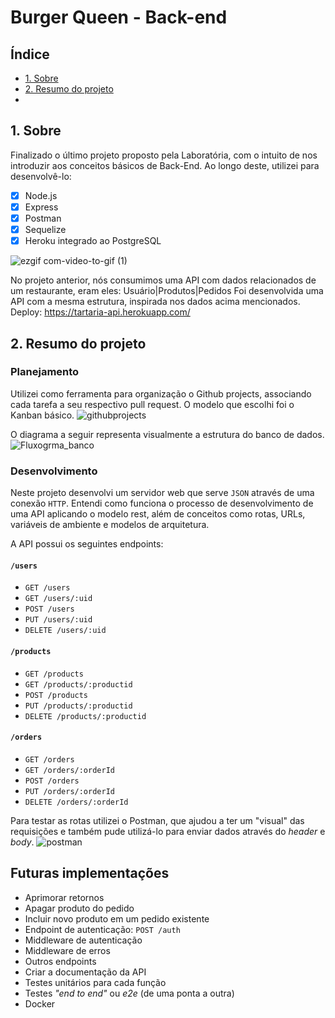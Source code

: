 # Burger Queen - Back-end

## Índice

* [1. Sobre](#1-Sobre)
* [2. Resumo do projeto](#2-resumo-do-projeto)
*

## 1. Sobre


Finalizado o último projeto proposto pela Laboratória, com o intuito de nos introduzir aos conceitos básicos de Back-End.
Ao longo deste, utilizei para desenvolvê-lo: 
 - [X] Node.js
 - [X] Express
 - [X] Postman
 - [X] Sequelize
 - [X] Heroku integrado ao PostgreSQL 

![ezgif com-video-to-gif (1)](https://user-images.githubusercontent.com/71895567/113440624-2bf03380-93c3-11eb-9965-e7aa7a49ce56.gif)

No projeto anterior, nós consumimos uma API com dados relacionados de um restaurante, eram eles: Usuário|Produtos|Pedidos
Foi desenvolvida uma API com a mesma estrutura, inspirada nos dados acima mencionados.
Deploy: https://tartaria-api.herokuapp.com/

## 2. Resumo do projeto

### Planejamento

Utilizei como ferramenta para organização o Github projects, associando cada tarefa a seu respectivo pull request. O modelo que escolhi foi o Kanban básico. 
![githubprojects](https://user-images.githubusercontent.com/71895567/113442071-bafe4b00-93c5-11eb-817f-ced4b89174f0.png)

O diagrama a seguir representa visualmente a estrutura do banco de dados.
![Fluxogrma_banco](https://user-images.githubusercontent.com/71895567/113442477-7fb04c00-93c6-11eb-959a-74e0d87eda94.png)


### Desenvolvimento

Neste projeto desenvolvi um servidor web que serve `JSON` através de uma conexão `HTTP`.
Entendi como funciona o processo de desenvolvimento de uma API aplicando o modelo rest, além de conceitos como rotas, URLs, variáveis de ambiente e modelos de arquitetura.

A API possui os seguintes endpoints:

#### `/users`

* `GET /users`
* `GET /users/:uid`
* `POST /users`
* `PUT /users/:uid`
* `DELETE /users/:uid`

#### `/products`

* `GET /products`
* `GET /products/:productid`
* `POST /products`
* `PUT /products/:productid`
* `DELETE /products/:productid`

#### `/orders`

* `GET /orders`
* `GET /orders/:orderId`
* `POST /orders`
* `PUT /orders/:orderId`
* `DELETE /orders/:orderId`

Para testar as rotas utilizei o Postman, que ajudou a ter um "visual" das requisições
e também pude utilizá-lo para enviar dados através do _header_ e _body_.
![postman](https://user-images.githubusercontent.com/71895567/113446906-33b5d500-93cf-11eb-8960-b05abb3102d2.png)

## Futuras implementações

* Aprimorar retornos
* Apagar produto do pedido
* Incluir novo produto em um pedido existente
* Endpoint de autenticação: `POST /auth`
* Middleware de autenticação
* Middleware de erros
* Outros endpoints
* Criar a documentação da API
* Testes unitários para cada função
* Testes _"end to end"_ ou _e2e_ (de uma ponta a outra)
* Docker
